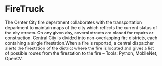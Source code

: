 # FireTruck
The Center City fire department collaborates with the transportation department to maintain maps
of the city which reflects the current status of the city streets. On any given day, several streets are closed
for repairs or construction. Central City is divided into non-overlapping fire districts, each containing a single
firestation.When a fire is reported, a central dispatcher alerts the firestation of the district where the fire is located
and gives a list of possible routes from the firestation to the fire
– Tools: Python, MobileNet, OpenCV.

